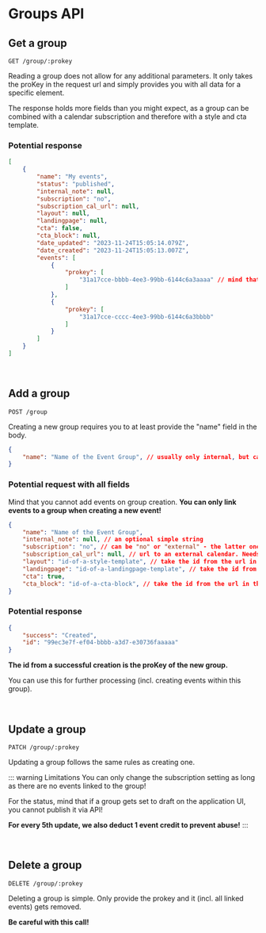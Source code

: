
# Groups API

## Get a group

```
GET /group/:prokey
```

Reading a group does not allow for any additional parameters. It only takes the proKey in the request url and simply provides you with all data for a specific element.

The response holds more fields than you might expect, as a group can be combined with a calendar subscription and therefore with a style and cta template.

### Potential response

```json
[
    {
        "name": "My events",
        "status": "published",
        "internal_note": null,
        "subscription": "no",
        "subscription_cal_url": null,
        "layout": null,
        "landingpage": null,
        "cta": false,
        "cta_block": null,
        "date_updated": "2023-11-24T15:05:14.079Z",
        "date_created": "2023-11-24T15:05:13.007Z",
        "events": [
            {
                "prokey": [
                    "31a17cce-bbbb-4ee3-99bb-6144c6a3aaaa" // mind that the prokey is part of an array, even it can only always be 1 per event
                ]
            },
            {
                "prokey": [
                    "31a17cce-cccc-4ee3-99bb-6144c6a3bbbb"
                ]
            }
        ]
    }
]
```

<br />

## Add a group

```
POST /group
```

Creating a new group requires you to at least provide the "name" field in the body.

```json
{
    "name": "Name of the Event Group", // usually only internal, but can also appear publicly, if you use the subscription functionality!
}
```

### Potential request with all fields

Mind that you cannot add events on group creation. **You can only link events to a group when creating a new event!**

```json
{
    "name": "Name of the Event Group",
    "internal_note": null, // an optional simple string
    "subscription": "no", // can be "no" or "external" - the latter one requires a subscription_cal_url
    "subscription_cal_url": null, // url to an external calendar. Needs to start with "http"! Usually ends with ".ics"
    "layout": "id-of-a-style-template", // take the id from the url in the application
    "landingpage": "id-of-a-landingpage-template", // take the id from the url in the application
    "cta": true,
    "cta_block": "id-of-a-cta-block", // take the id from the url in the application
}
```

### Potential response

```json
{
    "success": "Created",
    "id": "99ec3e7f-ef04-bbbb-a3d7-e30736faaaaa"
}
```

**The id from a successful creation is the proKey of the new group.**

You can use this for further processing (incl. creating events within this group).

<br />

## Update a group

```
PATCH /group/:prokey
```

Updating a group follows the same rules as creating one.

::: warning Limitations
You can only change the subscription setting as long as there are no events linked to the group!

For the status, mind that if a group gets set to draft on the application UI, you cannot publish it via API!

**For every 5th update, we also deduct 1 event credit to prevent abuse!**
:::

<br />

## Delete a group

```
DELETE /group/:prokey
```

Deleting a group is simple. Only provide the prokey and it (incl. all linked events) gets removed.

**Be careful with this call!**
